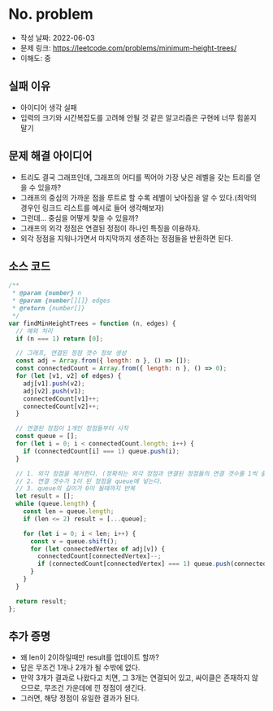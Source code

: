 # No. problem

- 작성 날짜: 2022-06-03
- 문제 링크: https://leetcode.com/problems/minimum-height-trees/
- 이해도: 중

## 실패 이유

- 아이디어 생각 실패
- 입력의 크기와 시간복잡도를 고려해 안될 것 같은 알고리즘은 구현에 너무 힘쏟지 말기

## 문제 해결 아이디어

- 트리도 결국 그래프인데, 그래프의 어디를 찍어야 가장 낮은 레벨을 갖는 트리를 얻을 수 있을까?
- 그래프의 중심의 가까운 점을 루트로 할 수록 레벨이 낮아짐을 알 수 있다.(최악의 경우인 링크드 리스트를 예시로 들어 생각해보자)
- 그런데... 중심을 어떻게 찾을 수 있을까?
- 그래프의 외각 정점은 연결된 정점이 하나인 특징을 이용하자.
- 외각 정점을 지워나가면서 마지막까지 생존하는 정점들을 반환하면 된다.

## 소스 코드

```js
/**
 * @param {number} n
 * @param {number[][]} edges
 * @return {number[]}
 */
var findMinHeightTrees = function (n, edges) {
  // 예외 처리
  if (n === 1) return [0];

  // 그래프, 연결된 정점 갯수 정보 생성
  const adj = Array.from({ length: n }, () => []);
  const connectedCount = Array.from({ length: n }, () => 0);
  for (let [v1, v2] of edges) {
    adj[v1].push(v2);
    adj[v2].push(v1);
    connectedCount[v1]++;
    connectedCount[v2]++;
  }

  // 연결된 정점이 1개인 정점들부터 시작
  const queue = [];
  for (let i = 0; i < connectedCount.length; i++) {
    if (connectedCount[i] === 1) queue.push(i);
  }

  // 1. 외각 정점을 제거한다. (정확히는 외각 정점과 연결된 정점들의 연결 갯수를 1씩 줄이는 것)
  // 2. 연결 갯수가 1이 된 정점을 queue에 넣는다.
  // 3. queue의 길이가 0이 될때까지 반복
  let result = [];
  while (queue.length) {
    const len = queue.length;
    if (len <= 2) result = [...queue];

    for (let i = 0; i < len; i++) {
      const v = queue.shift();
      for (let connectedVertex of adj[v]) {
        connectedCount[connectedVertex]--;
        if (connectedCount[connectedVertex] === 1) queue.push(connectedVertex);
      }
    }
  }

  return result;
};
```

## 추가 증명

- 왜 len이 2이하일때만 result를 업데이트 할까?
- 답은 무조건 1개나 2개가 될 수밖에 없다.
- 만약 3개가 결과로 나왔다고 치면, 그 3개는 연결되어 있고, 싸이클은 존재하지 않으므로, 무조건 가운데에 낀 정점이 생긴다.
- 그러면, 해당 정점이 유일한 결과가 된다.
